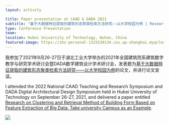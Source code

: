 ```yaml
---
layout: activity

title: Paper presentation at CAAD & DADA 2021
subtitle: "基于大数据特征提取的建筑形态聚类检索方法研究——以大学校园为例 | Research on Clustering and Retrieval Method of Building Form Based on Feature Extraction of Big Data: Take university Campus as an Example"
type: Conference Presentation
team: 
location: Hubei University of Technology, Wuhan, China
featured-image: https://zbz-personal-1325539134.cos.ap-shanghai.myqcloud.com/image/20241121162235.png
---
```


我参加了2021年9月26-27日于湖北工业大学举办的2021年全国建筑院系建筑数字教学与研究学术研讨会暨DADA数字建筑设计学术研讨会，发表题为[基于大数据特征提取的建筑形态聚类检索方法研究——以大学校园为例](../publications/2021-09-26-campus-retrieval-clustering)的论文，并进行论文宣读。

I attended the 2022 National CAAD Teaching and Research Symposium and DADA Digital Architectural Design Symposium held in Hubei University of Technology on September
26-27, 2021, and delivered a paper entitled [Research on Clustering and Retrieval Method of Building Form Based on Feature Extraction of Big Data: Take university Campus as an Example](../publications/2021-09-26-campus-retrieval-clustering).

![](https://zbz-personal-1325539134.cos.ap-shanghai.myqcloud.com/image/20241121162235.png)